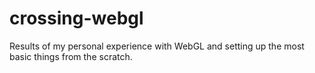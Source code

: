 # crossing-webgl
Results of my personal experience with WebGL and setting up the most basic things from the scratch.
